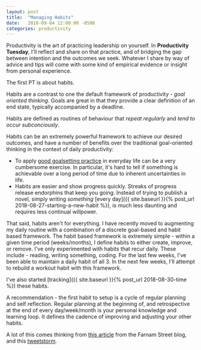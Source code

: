 ```yaml
---
layout: post
title:  "Managing Habits"
date:   2018-09-04 12:00:00 -0500
categories: productivity
---
```


Productivity is the art of practicing leadership on yourself. In **Productivity Tuesday**, I'll reflect and share on that practice, and of bridging the gap between intention and the outcomes we seek. Whatever I share by way of advice and tips will come with some kind of empirical evidence or insight from personal experience. 

The first PT is about habits.

Habits are a contrast to one the default framework of productivity - *goal oriented thinking*. Goals are great in that they provide a clear definition of an end state, typically accompanied by a deadline. 

Habits are defined as routines of behaviour that *repeat regularly* and *tend to occur subconciously*. 

Habits can be an extremely powerful framework to achieve our desired outcomes, and have a number of  benefits over the traditional goal-oriented thinking in the context of daily productivity:

- To apply [good goalsetting practice](https://en.wikipedia.org/wiki/SMART_criteria) in everyday life can be a very cumbersome exercise. In particular, it's hard to tell if something is achievable over a long period of time due to inherent uncertainties in life.
- Habits are easier and show progress quickly. Streaks of progress release endorphins that keep you going. Instead of trying to publish a novel, simply writing _something_ [every day]({{ site.baseurl }}{% post_url 2018-08-27-starting-a-new-habit %}), is much less daunting and requires less continual willpower.

That said, habits aren't for everything. I have recently moved to augmenting my daily routine with a combination of a discrete goal-based and habit based framework. The habit based framework is extremely simple - within a given time period (weeks/months), I define habits to either create, improve, or remove. I've only experimented with habits that recur daily. These include - reading, writing something, coding. For the last few weeks, I've been able to maintain a daily habit of all 3. In the next few weeks, I'll attempt to rebuild a workout habit with this framework.

I've also started [tracking]({{ site.baseurl }}{% post_url 2018-08-30-time %}) these habits.

A recommendation - the first habit to setup is a cycle of regular planning and self reflection. Regular planning at the beginning of, and retrospective at the end of every day/week/month is your personal knowledge and learning loop. It defines the cadence of improving and adjusting your other habits. 

A lot of this comes thinking from [this article](https://fs.blog/2017/06/habits-vs-goals/) from the Farnam Street blog, and this [tweetstorm](https://twitter.com/internetVin/status/1019033516028280832).